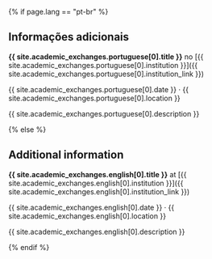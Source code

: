 {% if page.lang == "pt-br" %}

## Informações adicionais

**{{ site.academic_exchanges.portuguese[0].title }}** no [{{ site.academic_exchanges.portuguese[0].institution }}]({{ site.academic_exchanges.portuguese[0].institution_link }})

{{ site.academic_exchanges.portuguese[0].date }} · {{ site.academic_exchanges.portuguese[0].location }}

{{ site.academic_exchanges.portuguese[0].description }}

{% else %}

## Additional information

**{{ site.academic_exchanges.english[0].title }}** at [{{ site.academic_exchanges.english[0].institution }}]({{ site.academic_exchanges.english[0].institution_link }})

{{ site.academic_exchanges.english[0].date }} · {{ site.academic_exchanges.english[0].location }}

{{ site.academic_exchanges.english[0].description }}

{% endif %}
